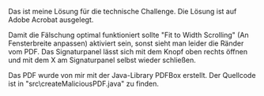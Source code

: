 Das ist meine Lösung für die technische Challenge. Die Lösung ist auf Adobe Acrobat ausgelegt.

Damit die Fälschung optimal funktioniert sollte "Fit to Width Scrolling" (An Fensterbreite anpassen) aktiviert sein, sonst sieht man leider die Ränder vom PDF. Das Signaturpanel lässt sich mit dem Knopf oben rechts öffnen und mit dem X am Signaturpanel selbst wieder schließen.

Das PDF wurde von mir mit der Java-Library PDFBox erstellt. Der Quellcode ist in "src\createMaliciousPDF.java" zu finden.
